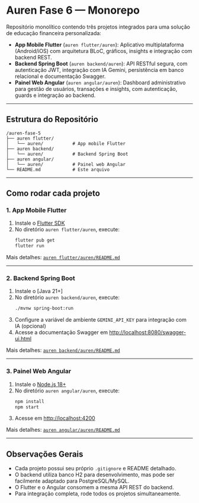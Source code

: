 # Auren Fase 6 — Monorepo

Repositório monolítico contendo três projetos integrados para uma solução de educação financeira personalizada:

- **App Mobile Flutter** (`auren flutter/auren`): Aplicativo multiplataforma (Android/iOS) com arquitetura BLoC, gráficos, insights e integração com backend REST.
- **Backend Spring Boot** (`auren backend/auren`): API RESTful segura, com autenticação JWT, integração com IA Gemini, persistência em banco relacional e documentação Swagger.
- **Painel Web Angular** (`auren angular/auren`): Dashboard administrativo para gestão de usuários, transações e insights, com autenticação, guards e integração ao backend.

---

## Estrutura do Repositório

```
/auren-fase-5
├── auren flutter/
│   └── auren/           # App mobile Flutter
├── auren backend/
│   └── auren/           # Backend Spring Boot
├── auren angular/
│   └── auren/           # Painel web Angular
└── README.md            # Este arquivo
```

---

## Como rodar cada projeto

### 1. App Mobile Flutter

1. Instale o [Flutter SDK](https://docs.flutter.dev/get-started/install)
2. No diretório `auren flutter/auren`, execute:
   ```sh
   flutter pub get
   flutter run
   ```

Mais detalhes: [`auren flutter/auren/README.md`](auren%20flutter/auren/README.md)

---

### 2. Backend Spring Boot

1. Instale o [Java 21+]
2. No diretório `auren backend/auren`, execute:
   ```sh
   ./mvnw spring-boot:run
   ```
3. Configure a variável de ambiente `GEMINI_API_KEY` para integração com IA (opcional)
4. Acesse a documentação Swagger em [http://localhost:8080/swagger-ui.html](http://localhost:8080/swagger-ui.html)

Mais detalhes: [`auren backend/auren/README.md`](auren%20backend/auren/README.md)

---

### 3. Painel Web Angular

1. Instale o [Node.js 18+](https://nodejs.org/)
2. No diretório `auren angular/auren`, execute:
   ```sh
   npm install
   npm start
   ```
3. Acesse em [http://localhost:4200](http://localhost:4200)

Mais detalhes: [`auren angular/auren/README.md`](auren%20angular/auren/README.md)

---

## Observações Gerais

- Cada projeto possui seu próprio `.gitignore` e README detalhado.
- O backend utiliza banco H2 para desenvolvimento, mas pode ser facilmente adaptado para PostgreSQL/MySQL.
- O Flutter e o Angular consomem a mesma API REST do backend.
- Para integração completa, rode todos os projetos simultaneamente.
